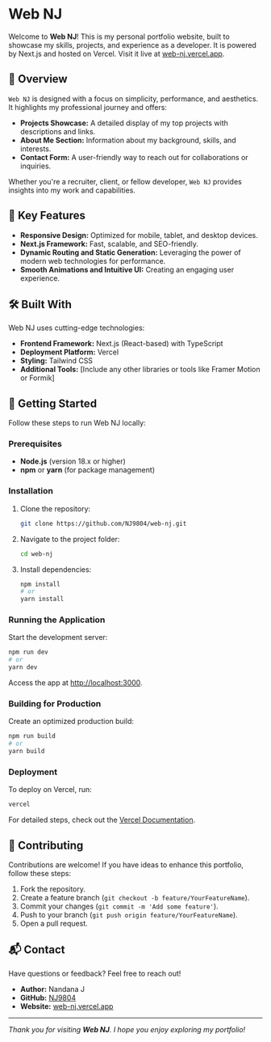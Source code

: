 # Web NJ

Welcome to **Web NJ**! This is my personal portfolio website, built to showcase my skills, projects, and experience as a developer. It is powered by Next.js and hosted on Vercel. Visit it live at [web-nj.vercel.app](https://web-nj.vercel.app/).

## 🌟 Overview
`Web NJ` is designed with a focus on simplicity, performance, and aesthetics. It highlights my professional journey and offers:
- **Projects Showcase:** A detailed display of my top projects with descriptions and links.
- **About Me Section:** Information about my background, skills, and interests.
- **Contact Form:** A user-friendly way to reach out for collaborations or inquiries.

Whether you're a recruiter, client, or fellow developer, `Web NJ` provides insights into my work and capabilities.

## 🚀 Key Features
- **Responsive Design:** Optimized for mobile, tablet, and desktop devices.
- **Next.js Framework:** Fast, scalable, and SEO-friendly.
- **Dynamic Routing and Static Generation:** Leveraging the power of modern web technologies for performance.
- **Smooth Animations and Intuitive UI:** Creating an engaging user experience.

## 🛠️ Built With
Web NJ uses cutting-edge technologies:
- **Frontend Framework:** Next.js (React-based) with TypeScript
- **Deployment Platform:** Vercel
- **Styling:** Tailwind CSS
- **Additional Tools:** [Include any other libraries or tools like Framer Motion or Formik]

## 🏁 Getting Started
Follow these steps to run Web NJ locally:

### Prerequisites
- **Node.js** (version 18.x or higher)
- **npm** or **yarn** (for package management)

### Installation
1. Clone the repository:
   ```bash
   git clone https://github.com/NJ9804/web-nj.git
   ```
2. Navigate to the project folder:
   ```bash
   cd web-nj
   ```
3. Install dependencies:
   ```bash
   npm install
   # or
   yarn install
   ```

### Running the Application
Start the development server:
```bash
npm run dev
# or
yarn dev
```

Access the app at [http://localhost:3000](http://localhost:3000).

### Building for Production
Create an optimized production build:
```bash
npm run build
# or
yarn build
```

### Deployment
To deploy on Vercel, run:
```bash
vercel
```
For detailed steps, check out the [Vercel Documentation](https://vercel.com/docs).

## 🤝 Contributing
Contributions are welcome! If you have ideas to enhance this portfolio, follow these steps:
1. Fork the repository.
2. Create a feature branch (`git checkout -b feature/YourFeatureName`).
3. Commit your changes (`git commit -m 'Add some feature'`).
4. Push to your branch (`git push origin feature/YourFeatureName`).
5. Open a pull request.


## 📬 Contact
Have questions or feedback? Feel free to reach out!

- **Author:** Nandana J
- **GitHub:** [NJ9804](https://github.com/NJ9804)
- **Website:** [web-nj.vercel.app](https://web-nj.vercel.app/)

---

*Thank you for visiting **Web NJ**. I hope you enjoy exploring my portfolio!*

